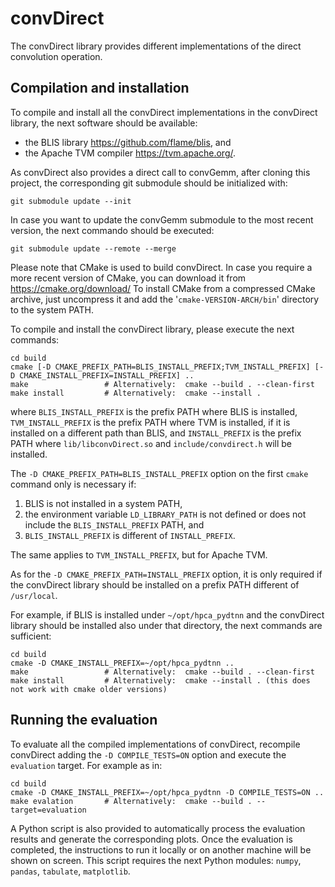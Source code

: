 convDirect
==========

The convDirect library provides different implementations of the direct convolution operation.


Compilation and installation
----------------------------

To compile and install all the convDirect implementations in the convDirect library, the next software should be
available:
* the BLIS library <https://github.com/flame/blis>, and
* the Apache TVM compiler <https://tvm.apache.org/>.

As convDirect also provides a direct call to convGemm, after cloning this project, the corresponding git submodule
should be initialized with:

```shell
git submodule update --init
```

In case you want to update the convGemm submodule to the most recent version, the next commando should be executed: 

```shell
git submodule update --remote --merge
```

Please note that CMake is used to build convDirect. In case you require a more recent version of CMake, you can download it
from https://cmake.org/download/ To install CMake from a compressed CMake archive, just uncompress it and add the
'``cmake-VERSION-ARCH/bin``' directory to the system PATH.

To compile and install the convDirect library, please execute the next commands:

```shell
cd build
cmake [-D CMAKE_PREFIX_PATH=BLIS_INSTALL_PREFIX;TVM_INSTALL_PREFIX] [-D CMAKE_INSTALL_PREFIX=INSTALL_PREFIX] ..
make                 # Alternatively:  cmake --build . --clean-first
make install         # Alternatively:  cmake --install .
```

where ``BLIS_INSTALL_PREFIX`` is the prefix PATH where BLIS is installed, ``TVM_INSTALL_PREFIX`` is the prefix PATH
where TVM is installed, if it is installed on a different path than BLIS, and ``INSTALL_PREFIX`` is the prefix PATH
where ``lib/libconvDirect.so`` and ``include/convdirect.h`` will be installed.

The ``-D CMAKE_PREFIX_PATH=BLIS_INSTALL_PREFIX`` option on the first ``cmake`` command only is necessary if:

1. BLIS is not installed in a system PATH,
2. the environment variable ``LD_LIBRARY_PATH`` is not defined or does not include the ``BLIS_INSTALL_PREFIX`` PATH, and
3. ``BLIS_INSTALL_PREFIX`` is different of ``INSTALL_PREFIX``.

The same applies to ``TVM_INSTALL_PREFIX``, but for Apache TVM.

As for the ``-D CMAKE_PREFIX_PATH=INSTALL_PREFIX`` option, it is only required if the convDirect library should be
installed on a prefix PATH different of ``/usr/local``.

For example, if BLIS is installed under ``~/opt/hpca_pydtnn`` and the convDirect library should be installed also under
that directory, the next commands are sufficient:

```shell
cd build
cmake -D CMAKE_INSTALL_PREFIX=~/opt/hpca_pydtnn ..
make                 # Alternatively:  cmake --build . --clean-first
make install         # Alternatively:  cmake --install . (this does not work with cmake older versions)
```

Running the evaluation
----------------------

To evaluate all the compiled implementations of convDirect, recompile convDirect adding the ``-D COMPILE_TESTS=ON``
option and execute the ``evaluation`` target. For example as in:

```shell
cd build
cmake -D CMAKE_INSTALL_PREFIX=~/opt/hpca_pydtnn -D COMPILE_TESTS=ON ..
make evalation       # Alternatively:  cmake --build . --target=evaluation
```

A Python script is also provided to automatically process the evaluation results and generate the corresponding plots.
Once the evaluation is completed, the instructions to run it locally or on another machine will be shown on screen. This
script requires the next Python modules: ``numpy``, ``pandas``, ``tabulate``, ``matplotlib``.
